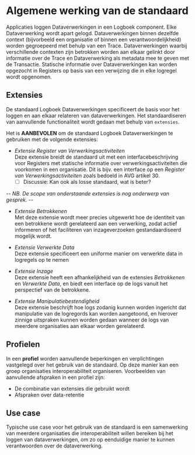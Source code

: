 # Algemene werking van de standaard

Applicaties loggen Dataverwerkingen in een Logboek component. Elke Dataverwerking wordt apart gelogd. Dataverwerkingen binnen dezelfde context (bijvorbeeld een organisatie of binnen een verantwoordelijkheid) worden gegroepeerd met behulp van een Trace. Dataverwerkingen waarbij verschillende contexten zijn betrokken worden aan elkaar gelinkt door informatie over de Trace en Dataverwerking als metadata mee te geven met de Transactie. Statische informatie over Dataverwerkingen kan worden opgezocht in Registers op basis van een verwijzing die in elke logregel wordt opgenomen.


## Extensies

De standaard Logboek Dataverwerkingen specificeert de basis voor het loggen en aan elkaar relateren van dataverwerkingen.
Het standaardiseren van aanvullende functionaliteit wordt gedaan met behulp van `extensies`.

Het is **AANBEVOLEN** om de standaard Logboek Dataverwerkingen te gebruiken met de volgende extensies:

- *Extensie Register van Verwerkingsactiviteiten*<br>
  Deze extensie breidt de standaard uit met een interfacebeschrijving voor Registers met statische informatie over verwerkingsactiviteiten die voorkomen in een organisatie. Dit is bijv. een interface op een *Register van Verwerkingsactiviteiten*
  zoals bedoeld in AVG artikel 30.
  - [ ] Discussie: Kan ook als losse standaard, wat is beter?

*-- NB. De scope van onderstaande extensies is nog onderwerp van gesprek. --*

- *Extensie Betrokkenen*<br>
  Met deze extensie wordt meer precies uitgewerkt hoe de identiteit van een betrokkene wordt gerelateerd aan een verwerking, zodat actief informeren of het faciliteren van inzageverzoeken gestandaardiseerd mogelijk wordt.

- *Extensie Verwerkte Data*<br>
  Deze extensie specificeert een uniforme manier om verwerkte data in logregels op te nemen

- *Extensie Inzage*<br>
  Deze extensie heeft een afhankelijkheid van de extensies *Betrokkenen* en *Verwerkte Data*, en biedt een interface op
  de logs vanuit het perspectief van de betrokkene.

- *Extensie Manipulatiebestendigheid*<br>
  Deze extensie beschrijft hoe logs zodanig kunnen worden ingericht dat manipulatie van de logregords kan worden aangetoond,
  en hierover zinnige uitspraken kunnen worden gedaan wanneer de logs van meerdere organisaties aan elkaar worden gerelateerd.


## Profielen

In een **profiel** worden aanvullende beperkingen en verplichtingen vastgelegd over het gebruik van de standaard. Op deze
manier kan een groep organisaties interoperabiliteit organiseren. Voorbeelden van aanvullende afspraken in een profiel zijn:

- De combinatie van extensies die gebruikt wordt
- Afspraken over data-retentie


## Use case

Typische use case voor het gebruik van de standaard is een samenwerking van meerdere organisaties die interoperabiliteit
willen bereiken bij het loggen van dataverwerkingen, om zo op eenduidige manier te kunnen verantwoorden over de dataverwerking.
